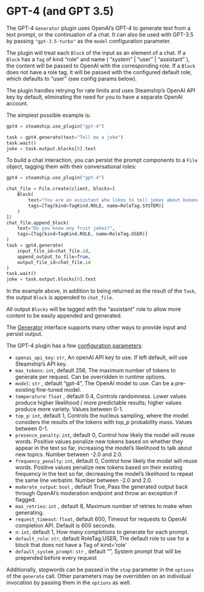<a id="gpt4"></a>

# GPT-4 (and GPT 3.5)

The GPT-4 `Generator` plugin uses OpenAI’s GPT-4 to generate text from a text prompt,
or the continuation of a chat. It can also be used with GPT-3.5 by passing `"gpt-3.5-turbo"`
as the `model` configuration parameter.

The plugin will treat each `Block` of the input as an element of a chat. If a `Block` has
a `Tag` of kind “role” and name ( “system” | “user” | “assistant” ), the content will be passed
to OpenAI with the corresponding role. If a `Block` does not have a role tag, it will
be passed with the configured default role, which defaults to “user” (see config params below).

The plugin handles retrying for rate limits and uses Steamship’s OpenAI API key by default,
eliminating the need for you to have a separate OpenAI account.

The simplest possible example is:

```python
gpt4 = steamship.use_plugin("gpt-4")

task = gpt4.generate(text="Tell me a joke")
task.wait()
joke = task.output.blocks[0].text
```

To build a chat interaction, you can persist the prompt components to a `File` object,
tagging them with their conversational roles:

```python
gpt4 = steamship.use_plugin("gpt-4")

chat_file = File.create(client, blocks=[
    Block(
        text="You are an assistant who likes to tell jokes about bananas",
        tags=[Tag(kind=TagKind.ROLE, name=RoleTag.SYSTEM)]
    )
])
chat_file.append_block(
    text="Do you know any fruit jokes?",
    tags=[Tag(kind=TagKind.ROLE, name=RoleTag.USER)]
)
task = gpt4.generate(
    input_file_id=chat_file.id,
    append_output_to_file=True,
    output_file_id=chat_file.id
)
task.wait()
joke = task.output.blocks[0].text
```

In the example above, in addition to being returned as the result of the `Task`, the output
`Block` is appended to `chat_file`.

All output `Blocks` will be tagged with the “assistant” role to allow more
content to be easily appended and generated.

The [Generator](index.md#generators) interface supports many other ways to provide input and persist output.

The GPT-4 plugin has a few [configuration parameters](..#creating-plugin-instances):

- `openai_api_key`: `str`, An openAI API key to use. If left default, will use Steamship’s API key.
- `max_tokens`: `int`, default 256, The maximum number of tokens to generate per request. Can be overridden in runtime options.
- `model`: `str` , default “gpt-4”, The OpenAI model to use. Can be a pre-existing fine-tuned model.
- `temperature`: `float` , default 0.4, Controls randomness. Lower values produce higher likelihood / more predictable results; higher values produce more variety. Values between 0-1.
- `top_p`: `int`, default 1, Controls the nucleus sampling, where the model considers the results of the tokens with top_p probability mass. Values between 0-1.
- `presence_penalty`: `int`, default 0, Control how likely the model will reuse words. Positive values penalize new tokens based on whether they appear in the text so far, increasing the model’s likelihood to talk about new topics. Number between -2.0 and 2.0.
- `frequency_penalty`: `int`, default 0, Control how likely the model will reuse words. Positive values penalize new tokens based on their existing frequency in the text so far, decreasing the model’s likelihood to repeat the same line verbatim. Number between -2.0 and 2.0.
- `moderate_output`: `bool` , default True, Pass the generated output back through OpenAI’s moderation endpoint and throw an exception if flagged.
- `max_retries`: `int` , default 8, Maximum number of retries to make when generating.
- `request_timeout`: `float`, default 600, Timeout for requests to OpenAI completion API. Default is 600 seconds.
- `n`: `int`, default 1, How many completions to generate for each prompt.
- `default_role`: `str`, default RoleTag.USER, The default role to use for a block that does not have a Tag of kind=’role’
- `default_system_prompt`: `str` , default “”, System prompt that will be prepended before every request

Additionally, stopwords can be passed in the `stop` parameter in the `options` of the
`generate` call. Other parameters may be overridden on an individual invocation by passing
them in the `options` as well.
